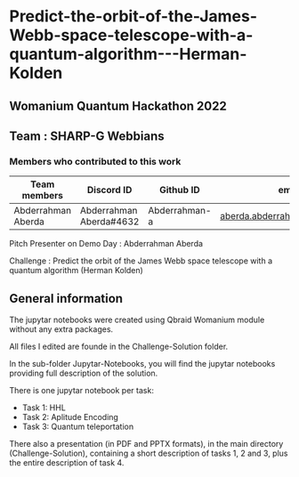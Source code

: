 
# Predict-the-orbit-of-the-James-Webb-space-telescope-with-a-quantum-algorithm---Herman-Kolden
## Womanium Quantum Hackathon 2022

## Team : SHARP-G Webbians

### Members who contributed to this work

Team members         | Discord ID                 | Github ID        | email
---                  | ---                        | ---              | ---
Abderrahman Aberda   | Abderrahman Aberda#4632    | Abderrahman-a    | aberda.abderrahman@gmail.com

Pitch Presenter on Demo Day : Abderrahman Aberda

Challenge                   : Predict the orbit of the James Webb space telescope with a quantum algorithm (Herman Kolden)


## General information
The jupytar notebooks were created using Qbraid Womanium module without any extra packages.

All files I edited are founde in the Challenge-Solution folder.

In the sub-folder Jupytar-Notebooks, you will find the jupytar notebooks providing full description of the solution.

There is one jupytar notebook per task:
- Task 1: HHL
- Task 2: Aplitude Encoding
- Task 3: Quantum teleportation

There also a presentation (in PDF and PPTX formats), in the main directory (Challenge-Solution), containing a short description of tasks 1, 2 and 3, plus the entire description of task 4.

